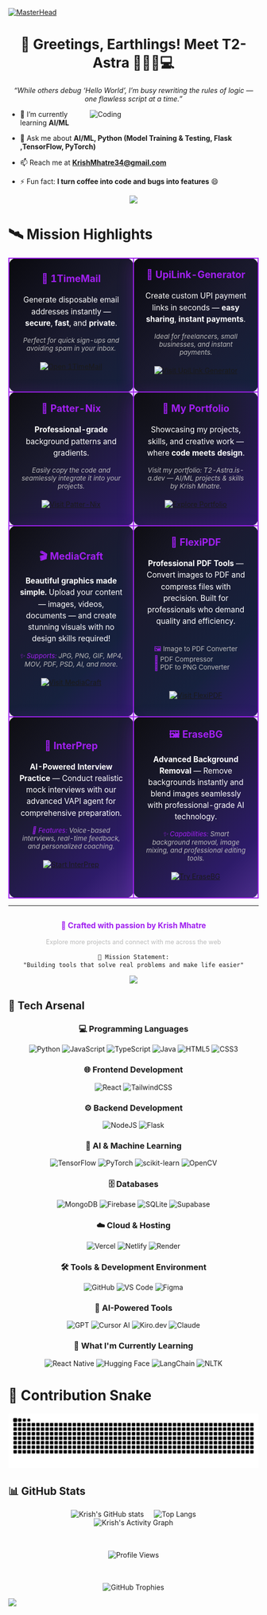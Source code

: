 [![MasterHead](https://firebasestorage.googleapis.com/v0/b/flexi-coding.appspot.com/o/dempgi7-520f8d5f-63d4-4453-8822-dbc149ae27f8.gif?alt=media&token=91c0c7b2-93c3-4029-b011-1a8703c5730d)](https://rishavchanda.io)
<h1 align="center">🌌 Greetings, Earthlings! Meet T2-Astra 👨🏻‍🚀💻</h1>

<p align="center"><i>“While others debug ‘Hello World’, I’m busy rewriting the rules of logic — one flawless script at a time.”</i></p>
<img align="right" alt="Coding" width="340" src="https://i.pinimg.com/originals/e4/26/70/e426702edf874b181aced1e2fa5c6cde.gif">

- 🌱 I’m currently learning **AI/ML**
  
- 💬 Ask me about **AI/ML, Python (Model Training & Testing, Flask ,TensorFlow, PyTorch)**
  
- 📫 Reach me at **KrishMhatre34@gmail.com**
  
- ⚡ Fun fact: **I turn coffee into code and bugs into features** 😄

<p align="center">
  <img src="https://readme-typing-svg.demolab.com?font=Fira+Code&weight=600&size=26&duration=2600&pause=700&color=9D4EDD&center=true&vCenter=true&width=500&lines=I+am+T2-Astra;Building+dreams+in+code.;Where+logic+meets+creativity.;Every+bug+is+a+hidden+quest.">
</p>

# 🛰 Mission Highlights

<div align="center">

<table>
  <tr>
    <td style="border: 2px solid #A020F0; border-radius: 15px; padding: 20px; background: linear-gradient(135deg, #0a0a0f 0%, #1a1a2e 50%, #16213e 100%); color: white; text-align: center; box-shadow: 0 8px 32px rgba(160, 32, 240, 0.3);" width="50%">
      <h3 style="margin-top: 0; color: #A020F0; font-size: 1.4em;">📧 1TimeMail</h3>
      <p style="font-size: 1.1em; margin: 15px 0; line-height: 1.5;">Generate disposable email addresses instantly — <strong>secure</strong>, <strong>fast</strong>, and <strong>private</strong>.</p>
      <p style="font-size: 0.95em; color: #bbb; margin: 10px 0; font-style: italic;">Perfect for quick sign-ups and avoiding spam in your inbox.</p>
      <p align="center" style="margin-top: 20px;">
        <a href="https://1timemail.org/">
          <img src="https://img.shields.io/badge/🔗_Open_Now-FF6B35?style=for-the-badge&logoColor=white&labelColor=1a1a2e&color=FF6B35" alt="Open 1TimeMail" />
        </a>
      </p>
    </td>
    <td style="border: 2px solid #A020F0; border-radius: 15px; padding: 20px; background: linear-gradient(135deg, #0a0a0f 0%, #1a1a2e 50%, #16213e 100%); color: white; text-align: center; box-shadow: 0 8px 32px rgba(160, 32, 240, 0.3);" width="50%">
      <h3 style="margin-top: 0; color: #A020F0; font-size: 1.4em;">💸 UpiLink-Generator</h3>
      <p style="font-size: 1.1em; margin: 15px 0; line-height: 1.5;">Create custom UPI payment links in seconds — <strong>easy sharing</strong>, <strong>instant payments</strong>.</p>
      <p style="font-size: 0.95em; color: #bbb; margin: 10px 0; font-style: italic;">Ideal for freelancers, small businesses, and instant payments.</p>
      <p align="center" style="margin-top: 20px;">
        <a href="http://upilinkgenerator.vercel.app/">
          <img src="https://img.shields.io/badge/🔗_Visit_Site-00D4AA?style=for-the-badge&logoColor=white&labelColor=1a1a2e&color=00D4AA" alt="Visit UpiLink Generator" />
        </a>
      </p>
    </td>
  </tr>
  <tr>
    <td style="border: 2px solid #A020F0; border-radius: 15px; padding: 20px; background: linear-gradient(135deg, #0e0e12 0%, #1a1a2e 40%, #2d1b69 100%); color: white; text-align: center; box-shadow: 0 8px 32px rgba(160, 32, 240, 0.3);" width="50%">
      <h3 style="margin-top: 0; color: #A020F0; font-size: 1.4em;">🎨 Patter-Nix</h3>
      <p style="font-size: 1.1em; margin: 15px 0; line-height: 1.5;"><strong>Professional-grade</strong> background patterns and gradients.</p>
      <p style="font-size: 0.95em; color: #bbb; margin: 10px 0; font-style: italic;">Easily copy the code and seamlessly integrate it into your projects.</p>
      <p align="center" style="margin-top: 20px;">
        <a href="https://patter-nix.vercel.app/">
          <img src="https://img.shields.io/badge/🔗_Explore_Now-FF3D71?style=for-the-badge&logoColor=white&labelColor=1a1a2e&color=FF3D71" alt="Visit Patter-Nix" />
        </a>
      </p>
    </td>
    <td style="border: 2px solid #A020F0; border-radius: 15px; padding: 20px; background: radial-gradient(circle at top left, #0e0e12 0%, #1a1a2e 50%, #2d1b69 100%); color: white; text-align: center; box-shadow: 0 8px 32px rgba(160, 32, 240, 0.3);" width="50%">
      <h3 style="margin-top: 0; color: #A020F0; font-size: 1.4em;">🌟 My Portfolio</h3>
      <p style="font-size: 1.1em; margin: 15px 0; line-height: 1.5;">Showcasing my projects, skills, and creative work — where <strong>code meets design</strong>.</p>
      <p style="font-size: 0.95em; color: #bbb; margin: 10px 0; font-style: italic;">Visit my portfolio: T2-Astra.is-a.dev — AI/ML projects & skills by Krish Mhatre.</p>
      <p align="center" style="margin-top: 20px;">
        <a href="https://t2-astra.is-a.dev/">
          <img src="https://img.shields.io/badge/🔗_View_Portfolio-FFD23F?style=for-the-badge&logoColor=black&labelColor=1a1a2e&color=FFD23F" alt="Explore Portfolio" />
        </a>
      </p>
    </td>
  </tr>
  <tr>
    <td style="border: 2px solid #A020F0; border-radius: 15px; padding: 20px; background: linear-gradient(135deg, #0e0e12 0%, #1a1a2e 30%, #16213e 70%, #2d1b69 100%); color: white; text-align: center; box-shadow: 0 8px 32px rgba(160, 32, 240, 0.3);" width="50%">
      <h3 style="margin-top: 0; color: #A020F0; font-size: 1.4em;">🎬 MediaCraft</h3>
      <p style="font-size: 1.1em; margin: 15px 0; line-height: 1.5;"><strong>Beautiful graphics made simple.</strong> Upload your content — images, videos, documents — and create stunning visuals with no design skills required!</p>
      <p style="font-size: 0.95em; color: #bbb; margin: 10px 0; font-style: italic;">
        <span style="color: #A020F0;">✨ Supports:</span> JPG, PNG, GIF, MP4, MOV, PDF, PSD, AI, and more.
      </p>
      <p align="center" style="margin-top: 20px;">
        <a href="https://mediacraft.onrender.com/">
          <img src="https://img.shields.io/badge/🌐_Launch_App-8B5CF6?style=for-the-badge&logoColor=white&labelColor=1a1a2e&color=8B5CF6" alt="Visit MediaCraft" />
        </a>
      </p>
    </td>
    <td style="border: 2px solid #A020F0; border-radius: 15px; padding: 20px; background: linear-gradient(135deg, #0e0e12 0%, #1a1a2e 30%, #16213e 70%, #2d1b69 100%); color: white; text-align: center; box-shadow: 0 8px 32px rgba(160, 32, 240, 0.3);" width="50%">
      <h3 style="margin-top: 0; color: #A020F0; font-size: 1.4em;">🧾 FlexiPDF</h3>
      <p style="font-size: 1.1em; margin: 15px 0; line-height: 1.5;"><strong>Professional PDF Tools</strong> — Convert images to PDF and compress files with precision. Built for professionals who demand quality and efficiency.</p>
      <div style="margin: 15px 0; text-align: left; display: inline-block;">
        <p style="color: #bbb; font-size: 0.95em; margin: 5px 0;">
          <span style="color: #A020F0;">🖼️</span> Image to PDF Converter<br>
          <span style="color: #A020F0;">📄</span> PDF Compressor<br>
          <span style="color: #A020F0;">🧩</span> PDF to PNG Converter
        </p>
      </div>
      <p align="center" style="margin-top: 20px;">
        <a href="https://flexipdf-m7e1.onrender.com/">
          <img src="https://img.shields.io/badge/🌐_Try_Tools-06B6D4?style=for-the-badge&logoColor=white&labelColor=1a1a2e&color=06B6D4" alt="Visit FlexiPDF" />
        </a>
      </p>
    </td>
  </tr>
  <tr>
    <td style="border: 2px solid #A020F0; border-radius: 15px; padding: 20px; background: linear-gradient(135deg, #0e0e12 0%, #1a1a2e 35%, #2d1b69 80%, #4a2c8a 100%); color: white; text-align: center; box-shadow: 0 8px 32px rgba(160, 32, 240, 0.3);" width="50%">
      <h3 style="margin-top: 0; color: #A020F0; font-size: 1.4em;">🎤 InterPrep</h3>
      <p style="font-size: 1.1em; margin: 15px 0; line-height: 1.5;"><strong>AI-Powered Interview Practice</strong> — Conduct realistic mock interviews with our advanced VAPI agent for comprehensive preparation.</p>
      <p style="font-size: 0.95em; color: #bbb; margin: 10px 0; font-style: italic;">
        <span style="color: #A020F0;">🤖 Features:</span> Voice-based interviews, real-time feedback, and personalized coaching.
      </p>
      <p align="center" style="margin-top: 20px;">
        <a href="https://inter-prep-wise.onrender.com/home">
          <img src="https://img.shields.io/badge/🎯_Start_Interview-F59E0B?style=for-the-badge&logoColor=white&labelColor=1a1a2e&color=F59E0B" alt="Start InterPrep" />
        </a>
      </p>
    </td>
    <td style="border: 2px solid #A020F0; border-radius: 15px; padding: 20px; background: linear-gradient(135deg, #0e0e12 0%, #1a1a2e 35%, #2d1b69 80%, #4a2c8a 100%); color: white; text-align: center; box-shadow: 0 8px 32px rgba(160, 32, 240, 0.3);" width="50%">
      <h3 style="margin-top: 0; color: #A020F0; font-size: 1.4em;">🖼️ EraseBG</h3>
      <p style="font-size: 1.1em; margin: 15px 0; line-height: 1.5;"><strong>Advanced Background Removal</strong> — Remove backgrounds instantly and blend images seamlessly with professional-grade AI technology.</p>
      <p style="font-size: 0.95em; color: #bbb; margin: 10px 0; font-style: italic;">
        <span style="color: #A020F0;">✨ Capabilities:</span> Smart background removal, image mixing, and professional editing tools.
      </p>
      <p align="center" style="margin-top: 20px;">
        <a href="https://erasebg-3m4s.onrender.com">
          <img src="https://img.shields.io/badge/🎨_Edit_Images-EF4444?style=for-the-badge&logoColor=white&labelColor=1a1a2e&color=EF4444" alt="Try EraseBG" />
        </a>
      </p>
    </td>
  </tr>
</table>

</div>

---

<div align="center">
  <p style="color: #A020F0; font-size: 1.1em; margin-top: 30px;">
    <strong>🚀 Crafted with passion by Krish Mhatre</strong>
  </p>
  <p style="color: #bbb; font-size: 0.9em;">
    Explore more projects and connect with me across the web
  </p>
</div>


<div align="center">

```
🎯 Mission Statement:
"Building tools that solve real problems and make life easier"
```

<img src="https://user-images.githubusercontent.com/73097560/115834477-dbab4500-a447-11eb-908a-139a6edaec5c.gif">

</div>



## 🔧 Tech Arsenal

<div align="center">

### 💻 Programming Languages
![Python](https://img.shields.io/badge/Python-FFD43B?style=for-the-badge&logo=python&logoColor=blue)
![JavaScript](https://img.shields.io/badge/JavaScript-323330?style=for-the-badge&logo=javascript&logoColor=F7DF1E)
![TypeScript](https://img.shields.io/badge/TypeScript-007ACC?style=for-the-badge&logo=typescript&logoColor=white)
![Java](https://img.shields.io/badge/Java-ED8B00?style=for-the-badge&logo=openjdk&logoColor=white)
![HTML5](https://img.shields.io/badge/HTML5-E34F26?style=for-the-badge&logo=html5&logoColor=white)
![CSS3](https://img.shields.io/badge/CSS3-1572B6?style=for-the-badge&logo=css3&logoColor=white)

### 🌐 Frontend Development
![React](https://img.shields.io/badge/React-20232A?style=for-the-badge&logo=react&logoColor=61DAFB)
![TailwindCSS](https://img.shields.io/badge/tailwindcss-%2338B2AC.svg?style=for-the-badge&logo=tailwind-css&logoColor=white)

### ⚙️ Backend Development
![NodeJS](https://img.shields.io/badge/node.js-6DA55F?style=for-the-badge&logo=node.js&logoColor=white)
![Flask](https://img.shields.io/badge/flask-%23000.svg?style=for-the-badge&logo=flask&logoColor=white)


### 🤖 AI & Machine Learning
![TensorFlow](https://img.shields.io/badge/TensorFlow-%23FF6F00.svg?style=for-the-badge&logo=TensorFlow&logoColor=white)
![PyTorch](https://img.shields.io/badge/PyTorch-%23EE4C2C.svg?style=for-the-badge&logo=PyTorch&logoColor=white)
![scikit-learn](https://img.shields.io/badge/scikit--learn-%23F7931E.svg?style=for-the-badge&logo=scikit-learn&logoColor=white)
![OpenCV](https://img.shields.io/badge/OpenCV-%23white.svg?style=for-the-badge&logo=opencv&logoColor=white)

### 🗄️ Databases
![MongoDB](https://img.shields.io/badge/MongoDB-47A248?style=for-the-badge&logo=mongodb&logoColor=white)
![Firebase](https://img.shields.io/badge/Firebase-%23039BE5.svg?style=for-the-badge&logo=firebase)
![SQLite](https://img.shields.io/badge/SQLite-%2307405e.svg?style=for-the-badge&logo=sqlite&logoColor=white)
![Supabase](https://img.shields.io/badge/Supabase-3ECF8E?style=for-the-badge&logo=supabase&logoColor=white)

### ☁️ Cloud & Hosting
![Vercel](https://img.shields.io/badge/Vercel-%23000000.svg?style=for-the-badge&logo=vercel&logoColor=white)
![Netlify](https://img.shields.io/badge/Netlify-%23000000.svg?style=for-the-badge&logo=netlify&logoColor=#00C7B7)
![Render](https://img.shields.io/badge/Render-%23000000.svg?style=for-the-badge&logo=render&logoColor=white)


### 🛠️ Tools & Development Environment
![GitHub](https://img.shields.io/badge/GitHub-%23121011.svg?style=for-the-badge&logo=github&logoColor=white)
![VS Code](https://img.shields.io/badge/VS%20Code-0078d7.svg?style=for-the-badge&logo=visual-studio-code&logoColor=white)
![Figma](https://img.shields.io/badge/Figma-%23F24E1E.svg?style=for-the-badge&logo=figma&logoColor=white)

### 🤖 AI-Powered Tools
![GPT](https://img.shields.io/badge/GPT-74aa9c?style=for-the-badge&logo=openai&logoColor=white)
![Cursor AI](https://img.shields.io/badge/Cursor%20AI-000000?style=for-the-badge&logo=cursor&logoColor=white)
![Kiro.dev](https://img.shields.io/badge/Kiro.dev-FF6B6B?style=for-the-badge&logo=devdotto&logoColor=white)
![Claude](https://img.shields.io/badge/Claude-111827?style=for-the-badge&logo=anthropic&logoColor=white)

</div>


<div align="center">

### 🚀 What I'm Currently Learning

![React Native](https://img.shields.io/badge/React_Native-%2320232a.svg?style=for-the-badge&logo=react&logoColor=%2361DAFB)
![Hugging Face](https://img.shields.io/badge/🤗_Hugging_Face-FFD21E?style=for-the-badge)
![LangChain](https://img.shields.io/badge/LangChain-121212?style=for-the-badge&logo=chainlink&logoColor=white)
![NLTK](https://img.shields.io/badge/NLTK-154f3c?style=for-the-badge&logo=python&logoColor=white)

</div>


# 🐍 Contribution Snake

![Snake animation](https://raw.githubusercontent.com/T2-Astra/T2-Astra/output/snake.svg)

## 📊 GitHub Stats
<div align="center" style="display: flex; justify-content: center; gap: 20px; flex-wrap: wrap;">

  <img src="https://github-readme-stats.vercel.app/api?username=T2-Astra&show_icons=true&theme=tokyonight&hide_border=true&rank_icon=github&include_all_commits=true&count_private=true&hide=issues" alt="Krish's GitHub stats" />

  <img src="https://github-readme-stats.vercel.app/api/top-langs/?username=T2-Astra&layout=compact&theme=tokyonight&hide_border=true" alt="Top Langs" />

</div>

<div align="center">

  <img src="https://github-readme-activity-graph.vercel.app/graph?username=T2-Astra&theme=tokyo-night&hide_border=true" alt="Krish's Activity Graph" />

  <!-- 🔹 Profile Views Counter -->
  <br><br>
  <img src="https://komarev.com/ghpvc/?username=T2-Astra&label=Profile%20Views&color=7DF9FF&style=for-the-badge" alt="Profile Views" />

  <!-- 🏆 GitHub Trophies -->
  <br><br>
 <img src="https://github-profile-trophy.vercel.app/?username=T2-Astra&theme=matrix&no-frame=true&no-bg=true&margin-w=10" alt="GitHub Trophies" />
</div>

<img src="https://user-images.githubusercontent.com/73097560/115834477-dbab4500-a447-11eb-908a-139a6edaec5c.gif">




